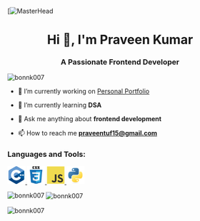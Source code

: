 [![MasterHead](https://repository-images.githubusercontent.com/588181932/e36ec678-7984-4cdd-8e4c-a3932772ff8e)
<h1 align="center">Hi 👋, I'm Praveen Kumar</h1>
<h3 align="center">A Passionate Frontend Developer</h3>

<p align="left"> <img src="https://komarev.com/ghpvc/?username=bonnk007&label=Profile%20views&color=0e75b6&style=flat" alt="bonnk007" /> </p>

- 🔭 I’m currently working on [Personal Portfolio](https://bonnk007.github.io/Personal-portfolio/)

- 🌱 I’m currently learning **DSA**

- 💬 Ask me anything about **frontend development**

- 📫 How to reach me **praveentuf15@gmail.com**


<p align="left">
</p>

<h3 align="left">Languages and Tools:</h3>
<p align="left"> <a href="https://www.w3schools.com/cpp/" target="_blank" rel="noreferrer"> <img src="https://raw.githubusercontent.com/devicons/devicon/master/icons/cplusplus/cplusplus-original.svg" alt="cplusplus" width="40" height="40"/> </a> <a href="https://www.w3schools.com/css/" target="_blank" rel="noreferrer"> <img src="https://raw.githubusercontent.com/devicons/devicon/master/icons/css3/css3-original-wordmark.svg" alt="css3" width="40" height="40"/> </a> <a href="https://developer.mozilla.org/en-US/docs/Web/JavaScript" target="_blank" rel="noreferrer"> <img src="https://raw.githubusercontent.com/devicons/devicon/master/icons/javascript/javascript-original.svg" alt="javascript" width="40" height="40"/> </a> <a href="https://www.python.org" target="_blank" rel="noreferrer"> <img src="https://raw.githubusercontent.com/devicons/devicon/master/icons/python/python-original.svg" alt="python" width="40" height="40"/> </a> </p>

<p><img align="left" src="https://github-readme-stats.vercel.app/api/top-langs?username=bonnk007&show_icons=true&locale=en&layout=compact" alt="bonnk007" /></p>

<p>&nbsp;<img align="center" src="https://github-readme-stats.vercel.app/api?username=bonnk007&show_icons=true&locale=en" alt="bonnk007" /></p>

<p><img align="center" src="https://github-readme-streak-stats.herokuapp.com/?user=bonnk007&" alt="bonnk007" /></p>
